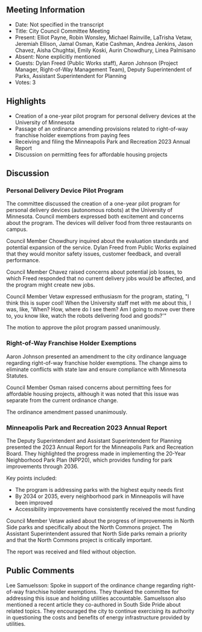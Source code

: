 ## Meeting Information

- Date: Not specified in the transcript
- Title: City Council Committee Meeting
- Present: Elliot Payne, Robin Wonsley, Michael Rainville, LaTrisha Vetaw, Jeremiah Ellison, Jamal Osman, Katie Cashman, Andrea Jenkins, Jason Chavez, Aisha Chughtai, Emily Koski, Aurin Chowdhury, Linea Palmisano
- Absent: None explicitly mentioned
- Guests: Dylan Freed (Public Works staff), Aaron Johnson (Project Manager, Right-of-Way Management Team), Deputy Superintendent of Parks, Assistant Superintendent for Planning
- Votes: 3

## Highlights

- Creation of a one-year pilot program for personal delivery devices at the University of Minnesota
- Passage of an ordinance amending provisions related to right-of-way franchise holder exemptions from paying fees
- Receiving and filing the Minneapolis Park and Recreation 2023 Annual Report
- Discussion on permitting fees for affordable housing projects

## Discussion

### Personal Delivery Device Pilot Program

The committee discussed the creation of a one-year pilot program for personal delivery devices (autonomous robots) at the University of Minnesota. Council members expressed both excitement and concerns about the program. The devices will deliver food from three restaurants on campus.

Council Member Chowdhury inquired about the evaluation standards and potential expansion of the service. Dylan Freed from Public Works explained that they would monitor safety issues, customer feedback, and overall performance.

Council Member Chavez raised concerns about potential job losses, to which Freed responded that no current delivery jobs would be affected, and the program might create new jobs.

Council Member Vetaw expressed enthusiasm for the program, stating, "I think this is super cool! When the University staff met with me about this, I was, like, 'When? How, where do I see them? Am I going to move over there to, you know like, watch the robots delivering food and goods?'"

The motion to approve the pilot program passed unanimously.

### Right-of-Way Franchise Holder Exemptions

Aaron Johnson presented an amendment to the city ordinance language regarding right-of-way franchise holder exemptions. The change aims to eliminate conflicts with state law and ensure compliance with Minnesota Statutes.

Council Member Osman raised concerns about permitting fees for affordable housing projects, although it was noted that this issue was separate from the current ordinance change.

The ordinance amendment passed unanimously.

### Minneapolis Park and Recreation 2023 Annual Report

The Deputy Superintendent and Assistant Superintendent for Planning presented the 2023 Annual Report for the Minneapolis Park and Recreation Board. They highlighted the progress made in implementing the 20-Year Neighborhood Park Plan (NPP20), which provides funding for park improvements through 2036.

Key points included:
- The program is addressing parks with the highest equity needs first
- By 2034 or 2035, every neighborhood park in Minneapolis will have been improved
- Accessibility improvements have consistently received the most funding

Council Member Vetaw asked about the progress of improvements in North Side parks and specifically about the North Commons project. The Assistant Superintendent assured that North Side parks remain a priority and that the North Commons project is critically important.

The report was received and filed without objection.

## Public Comments

Lee Samuelsson: Spoke in support of the ordinance change regarding right-of-way franchise holder exemptions. They thanked the committee for addressing this issue and holding utilities accountable. Samuelsson also mentioned a recent article they co-authored in South Side Pride about related topics. They encouraged the city to continue exercising its authority in questioning the costs and benefits of energy infrastructure provided by utilities.
